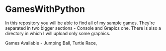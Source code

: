 # GamesWithPython

In this repository you will be able to find all of my sample games. They're separated in two bigger sections - Console and Grapics one.
There is also a directory in which I will upload only some graphics. 

Games Available - Jumping Ball, Turtle Race,
                  
